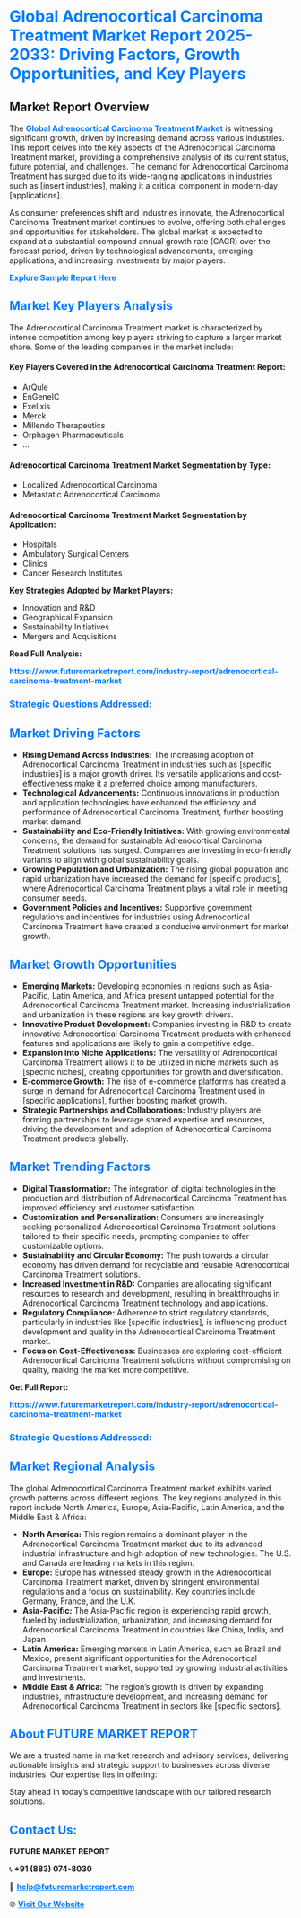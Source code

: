 <h1 style="color: #007BFF;">Global Adrenocortical Carcinoma Treatment Market Report 2025-2033: Driving Factors, Growth Opportunities, and Key Players</h1>

<section id="overview">
<h2>Market Report Overview</h2>
<p>The <a href="https://www.futuremarketreport.com/industry-report/adrenocortical-carcinoma-treatment-market" style="color: #007BFF; text-decoration: none;"><strong>Global Adrenocortical Carcinoma Treatment Market</strong></a> is witnessing significant growth, driven by increasing demand across various industries. This report delves into the key aspects of the Adrenocortical Carcinoma Treatment market, providing a comprehensive analysis of its current status, future potential, and challenges. The demand for Adrenocortical Carcinoma Treatment has surged due to its wide-ranging applications in industries such as [insert industries], making it a critical component in modern-day [applications].</p>
<p>As consumer preferences shift and industries innovate, the Adrenocortical Carcinoma Treatment market continues to evolve, offering both challenges and opportunities for stakeholders. The global market is expected to expand at a substantial compound annual growth rate (CAGR) over the forecast period, driven by technological advancements, emerging applications, and increasing investments by major players.</p>
</section>

<section id="overview">
<p><a href="https://www.futuremarketreport.com/request-sample/reportId=101315" style="color: #007BFF; text-decoration: none;"><strong>Explore Sample Report Here</strong></a></p>
</section>

<section id="key-players">
<h2 style="color: #007BFF;">Market Key Players Analysis</h2>
<p>The Adrenocortical Carcinoma Treatment market is characterized by intense competition among key players striving to capture a larger market share. Some of the leading companies in the market include:</p>
<h4>Key Players Covered in the Adrenocortical Carcinoma Treatment Report:</h4>
<ul><li>ArQule</li><li>EnGeneIC</li><li>Exelixis</li><li>Merck</li><li>Millendo Therapeutics</li><li>Orphagen Pharmaceuticals</li><li>...</li></ul>
<h4>Adrenocortical Carcinoma Treatment Market Segmentation by Type:</h4>
<ul><li>Localized Adrenocortical Carcinoma</li><li>Metastatic Adrenocortical Carcinoma</li></ul>

<h4>Adrenocortical Carcinoma Treatment Market Segmentation by Application:</h4>
<ul><li>Hospitals</li><li>Ambulatory Surgical Centers</li><li>Clinics</li><li>Cancer Research Institutes</li></ul>
<p><strong>Key Strategies Adopted by Market Players:</strong></p>
<ul>
<li>Innovation and R&D</li>
<li>Geographical Expansion</li>
<li>Sustainability Initiatives</li>
<li>Mergers and Acquisitions</li>
</ul>
</section>

<section>
<p><strong>Read Full Analysis: </strong></p><a href="https://www.futuremarketreport.com/industry-report/adrenocortical-carcinoma-treatment-market" style="color: #007BFF; text-decoration: none;"><strong>https://www.futuremarketreport.com/industry-report/adrenocortical-carcinoma-treatment-market</strong></a>
<h3 style="color: #007BFF;">Strategic Questions Addressed:</h3>
</section>

<section id="driving-factors">
<h2 style="color: #007BFF;">Market Driving Factors</h2>
<ul>
<li><strong>Rising Demand Across Industries:</strong> The increasing adoption of Adrenocortical Carcinoma Treatment in industries such as [specific industries] is a major growth driver. Its versatile applications and cost-effectiveness make it a preferred choice among manufacturers.</li>
<li><strong>Technological Advancements:</strong> Continuous innovations in production and application technologies have enhanced the efficiency and performance of Adrenocortical Carcinoma Treatment, further boosting market demand.</li>
<li><strong>Sustainability and Eco-Friendly Initiatives:</strong> With growing environmental concerns, the demand for sustainable Adrenocortical Carcinoma Treatment solutions has surged. Companies are investing in eco-friendly variants to align with global sustainability goals.</li>
<li><strong>Growing Population and Urbanization:</strong> The rising global population and rapid urbanization have increased the demand for [specific products], where Adrenocortical Carcinoma Treatment plays a vital role in meeting consumer needs.</li>
<li><strong>Government Policies and Incentives:</strong> Supportive government regulations and incentives for industries using Adrenocortical Carcinoma Treatment have created a conducive environment for market growth.</li>
</ul>
</section>

<section id="growth-opportunities">
<h2 style="color: #007BFF;">Market Growth Opportunities</h2>
<ul>
<li><strong>Emerging Markets:</strong> Developing economies in regions such as Asia-Pacific, Latin America, and Africa present untapped potential for the Adrenocortical Carcinoma Treatment market. Increasing industrialization and urbanization in these regions are key growth drivers.</li>
<li><strong>Innovative Product Development:</strong> Companies investing in R&D to create innovative Adrenocortical Carcinoma Treatment products with enhanced features and applications are likely to gain a competitive edge.</li>
<li><strong>Expansion into Niche Applications:</strong> The versatility of Adrenocortical Carcinoma Treatment allows it to be utilized in niche markets such as [specific niches], creating opportunities for growth and diversification.</li>
<li><strong>E-commerce Growth:</strong> The rise of e-commerce platforms has created a surge in demand for Adrenocortical Carcinoma Treatment used in [specific applications], further boosting market growth.</li>
<li><strong>Strategic Partnerships and Collaborations:</strong> Industry players are forming partnerships to leverage shared expertise and resources, driving the development and adoption of Adrenocortical Carcinoma Treatment products globally.</li>
</ul>
</section>

<section id="trending-factors">
<h2 style="color: #007BFF;">Market Trending Factors</h2>
<ul>
<li><strong>Digital Transformation:</strong> The integration of digital technologies in the production and distribution of Adrenocortical Carcinoma Treatment has improved efficiency and customer satisfaction.</li>
<li><strong>Customization and Personalization:</strong> Consumers are increasingly seeking personalized Adrenocortical Carcinoma Treatment solutions tailored to their specific needs, prompting companies to offer customizable options.</li>
<li><strong>Sustainability and Circular Economy:</strong> The push towards a circular economy has driven demand for recyclable and reusable Adrenocortical Carcinoma Treatment solutions.</li>
<li><strong>Increased Investment in R&D:</strong> Companies are allocating significant resources to research and development, resulting in breakthroughs in Adrenocortical Carcinoma Treatment technology and applications.</li>
<li><strong>Regulatory Compliance:</strong> Adherence to strict regulatory standards, particularly in industries like [specific industries], is influencing product development and quality in the Adrenocortical Carcinoma Treatment market.</li>
<li><strong>Focus on Cost-Effectiveness:</strong> Businesses are exploring cost-efficient Adrenocortical Carcinoma Treatment solutions without compromising on quality, making the market more competitive.</li>
</ul>
</section>

<section>
<p><strong>Get Full Report: </strong></p><a href="https://www.futuremarketreport.com/industry-report/adrenocortical-carcinoma-treatment-market" style="color: #007BFF; text-decoration: none;"><strong>https://www.futuremarketreport.com/industry-report/adrenocortical-carcinoma-treatment-market</strong></a>
<h3 style="color: #007BFF;">Strategic Questions Addressed:</h3>
</section>


<section id="regional-analysis">
<h2 style="color: #007BFF;">Market Regional Analysis</h2>
<p>The global Adrenocortical Carcinoma Treatment market exhibits varied growth patterns across different regions. The key regions analyzed in this report include North America, Europe, Asia-Pacific, Latin America, and the Middle East & Africa:</p>
<ul>
<li><strong>North America:</strong> This region remains a dominant player in the Adrenocortical Carcinoma Treatment market due to its advanced industrial infrastructure and high adoption of new technologies. The U.S. and Canada are leading markets in this region.</li>
<li><strong>Europe:</strong> Europe has witnessed steady growth in the Adrenocortical Carcinoma Treatment market, driven by stringent environmental regulations and a focus on sustainability. Key countries include Germany, France, and the U.K.</li>
<li><strong>Asia-Pacific:</strong> The Asia-Pacific region is experiencing rapid growth, fueled by industrialization, urbanization, and increasing demand for Adrenocortical Carcinoma Treatment in countries like China, India, and Japan.</li>
<li><strong>Latin America:</strong> Emerging markets in Latin America, such as Brazil and Mexico, present significant opportunities for the Adrenocortical Carcinoma Treatment market, supported by growing industrial activities and investments.</li>
<li><strong>Middle East & Africa:</strong> The region’s growth is driven by expanding industries, infrastructure development, and increasing demand for Adrenocortical Carcinoma Treatment in sectors like [specific sectors].</li>
</ul>
</section>

<footer>
<h2 style="color: #007BFF;">About FUTURE MARKET REPORT</h2>
<p>We are a trusted name in market research and advisory services, delivering actionable insights and strategic support to businesses across diverse industries. Our expertise lies in offering:</p>

<p>Stay ahead in today’s competitive landscape with our tailored research solutions.</p>

<h2 style="color: #007BFF;">Contact Us:</h2>
<p><strong>FUTURE MARKET REPORT</strong></p>
<p>📞 <strong>+91 (883) 074-8030</strong></p>
<p>📧 <strong><a href="mailto:help@futuremarketreport.com" style="color: #007BFF;">help@futuremarketreport.com</a></strong></p>
<p>🌐 <strong><a href="https://www.futuremarketreport.com/" style="color: #007BFF;">Visit Our Website</a></strong></p>
</footer>
